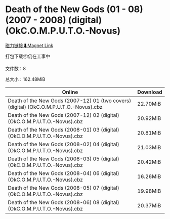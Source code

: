 # Death of the New Gods (01 - 08) (2007 - 2008) (digital) (OkC.O.M.P.U.T.O.-Novus)

[磁力链接⬇Magnet Link](magnet:?xt=urn:btih:56b4a9b9acc4cb9dfd829bf54a6fdab9b15bcdd5&dn=Death%20of%20the%20New%20Gods%20%2801%20-%2008%29%20%282007%20-%202008%29%20%28digital%29%20%28OkC.O.M.P.U.T.O.-Novus%29)

打包下载📦仍在工事中

文件数：8

总大小：162.48MiB

Online | Download
--- | ---
Death of the New Gods (2007-12) 01 (two covers) (digital) (OkC.O.M.P.U.T.O.-Novus).cbz | 22.70MiB
Death of the New Gods (2007-12) 02 (digital) (OkC.O.M.P.U.T.O.-Novus).cbz | 20.92MiB
Death of the New Gods (2008-01) 03 (digital) (OkC.O.M.P.U.T.O.-Novus).cbz | 20.81MiB
Death of the New Gods (2008-02) 04 (digital) (OkC.O.M.P.U.T.O.-Novus).cbz | 21.03MiB
Death of the New Gods (2008-03) 05 (digital) (OkC.O.M.P.U.T.O.-Novus).cbz | 20.42MiB
Death of the New Gods (2008-04) 06 (digital) (OkC.O.M.P.U.T.O.-Novus).cbz | 16.26MiB
Death of the New Gods (2008-05) 07 (digital) (OkC.O.M.P.U.T.O.-Novus).cbz | 19.98MiB
Death of the New Gods (2008-06) 08 (digital) (OkC.O.M.P.U.T.O.-Novus).cbz | 20.37MiB
